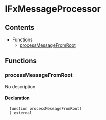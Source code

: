 # IFxMessageProcessor





## Contents
<!-- START doctoc generated TOC please keep comment here to allow auto update -->
<!-- DON'T EDIT THIS SECTION, INSTEAD RE-RUN doctoc TO UPDATE -->

- [Functions](#functions)
  - [processMessageFromRoot](#processmessagefromroot)

<!-- END doctoc generated TOC please keep comment here to allow auto update -->




## Functions

### processMessageFromRoot
No description


#### Declaration
```solidity
  function processMessageFromRoot(
  ) external
```





